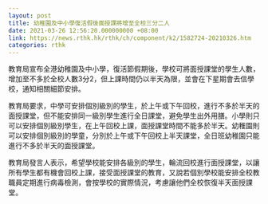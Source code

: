 ```yaml
---
layout: post
title: 幼稚園及中小學復活假後面授課將增至全校三分二人
date: 2021-03-26 12:56:20.000000000 +08:00
link: https://news.rthk.hk/rthk/ch/component/k2/1582724-20210326.htm
categories: rthk
---
```


教育局宣布全港幼稚園及中小學，復活節假期後，學校可將面授課堂的學生人數，增加至不多於全校人數3分2，但上課時間仍以半天為限，並會在下星期會去信學校，通知相關細節安排。

教育局要求，中學可安排個別級別的學生，於上午或下午回校，進行不多於半天的面授課堂，但不能安排同一級別學生進行全日課堂，避免學生出外用膳。小學則只可以安排個別級別學生，在上午回校上課，面授課堂時間不能多於半天。幼稚園則可以安排個別級別的學童，分別於上午或下午回校上半天課堂，全日班幼稚園只能進行不多於半天的面授課堂。

教育局發言人表示，希望學校能安排各級別的學生，輪流回校進行面授課堂，以讓所有學生都有機會回校上課，接受面授課堂的教育，又說若個別學校能安排全校教職員定期進行病毒檢測，會按學校的實際情況，考慮讓他們全校恢復半天面授課堂。
